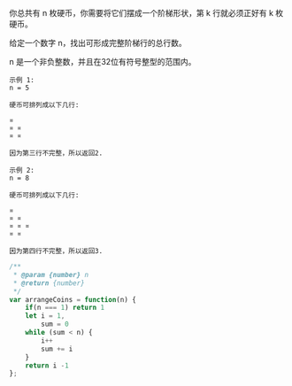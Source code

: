 你总共有 n 枚硬币，你需要将它们摆成一个阶梯形状，第 k 行就必须正好有 k 枚硬币。

给定一个数字 n，找出可形成完整阶梯行的总行数。

n 是一个非负整数，并且在32位有符号整型的范围内。

```  
示例 1:
n = 5

硬币可排列成以下几行:

¤
¤ ¤
¤ ¤

因为第三行不完整，所以返回2.

示例 2:
n = 8

硬币可排列成以下几行:

¤
¤ ¤
¤ ¤ ¤
¤ ¤

因为第四行不完整，所以返回3.
```



```javascript
/**
 * @param {number} n
 * @return {number}
 */
var arrangeCoins = function(n) {
    if(n === 1) return 1
    let i = 1,
        sum = 0
    while (sum < n) {
        i++
        sum += i
    }
    return i -1
};
```
